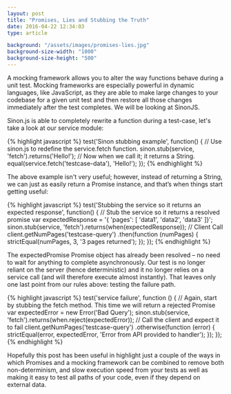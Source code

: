 ```yaml
---
layout: post
title: "Promises, Lies and Stubbing the Truth"
date: 2016-04-22 12:34:03
type: article

background: "/assets/images/promises-lies.jpg"
background-size-width: "1000"
background-size-height: "500"
---
```


A mocking framework allows you to alter the way functions behave during a unit test. Mocking frameworks are 
especially powerful in dynamic languages, like JavaScript, as they are able to make large changes to your 
codebase for a given unit test and then restore all those changes immediately after the test completes. 
We will be looking at SinonJS.

Sinon.js is able to completely rewrite a function during a test-case, let\'s take a look at our service module:

{% highlight javascript %}
test('Sinon stubbing example', function() {
    // Use sinon.js to redefine the service.fetch function.
    sinon.stub(service, 'fetch').returns('Hello!');
    // Now when we call it; it returns a String.
    equal(service.fetch('testcase-data'), 'Hello!');
});
{% endhighlight %}

The above example isn\'t very useful; however, instead of returning a String, we can just as easily return a 
Promise instance, and that’s when things start getting useful:

{% highlight javascript %}
test('Stubbing the service so it returns an expected response', function() { 
    // Stub the service so it returns a resolved promise
    var expectedResponse = '{ 'pages': [ 'data1', 'data2', 'data3' ]}';
    sinon.stub(service, 'fetch').returns(when(expectedResponse));
    // Client Call
    client.getNumPages('testcase-query')
        .then(function (numPages) { 
            strictEqual(numPages, 3, '3 pages returned');
        });
});
{% endhighlight %}

The expectedPromise Promise object has already been resolved – no need to wait for anything to complete 
asynchronously. Our test is no longer reliant on the server (hence deterministic) and it no longer relies 
on a service call (and will therefore execute almost instantly). That leaves only one last point from our 
rules above: testing the failure path.

{% highlight javascript %}
test('service failure', function () { 
    // Again, start by stubbing the fetch method. This time we will return a rejected Promise
    var expectedError = new Error('Bad Query');
    sinon.stub(service, 'fetch').returns(when.reject(expectedError));
    // Call the client and expect it to fail
    client.getNumPages('testcase-query')
        .otherwise(function (error) { 
            strictEqual(error, expectedError, 'Error from API provided to handler');
        });
});
{% endhighlight %}
    
Hopefully this post has been useful in highlight just a couple of the ways in which Promises and a mocking 
framework can be combined to remove both non-determinism, and slow execution speed from your tests as well 
as making it easy to test all paths of your code, even if they depend on external data.

